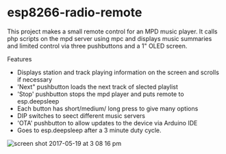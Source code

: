 # esp8266-radio-remote
This project makes a small remote control for an MPD music player.
It calls php scripts on the mpd server using mpc and displays music summaries and limited control via three pushbuttons 
and a 1" OLED screen.

Features
- Displays station and track playing information on the screen and scrolls if necessary
- 'Next" pushbutton loads the next track of slected playlist
- 'Stop' pushbutton stops the mpd player and puts remote to esp.deepsleep
- Each button has short/medium/ long press to give many options
- DIP switches to seect different music servers
- 'OTA' pushbutton to allow updates to the device via Arduino IDE
- Goes to esp.deepsleep after a 3 minute duty cycle.


![screen shot 2017-05-19 at 3 08 16 pm](https://cloud.githubusercontent.com/assets/25142892/26234072/3c4f98ac-3ca5-11e7-855a-f958f2c49b4b.png)
